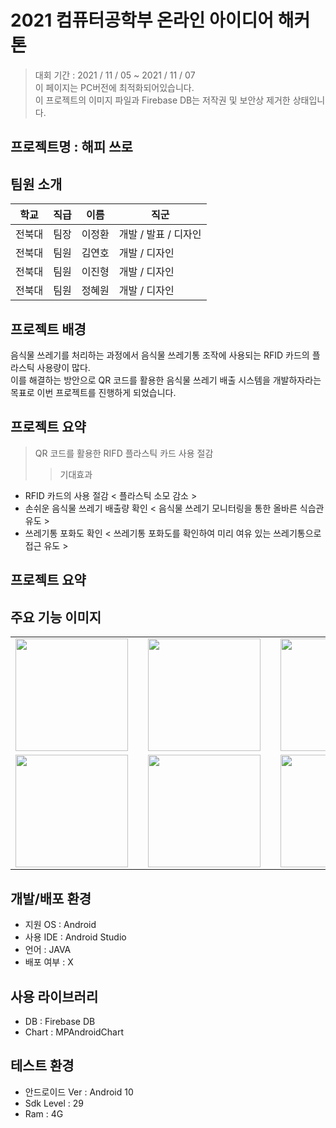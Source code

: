 # 2021 컴퓨터공학부 온라인 아이디어 해커톤
> 대회 기간 : 2021 / 11 / 05 ~ 2021 / 11 / 07<br>
> 이 페이지는 PC버전에 최적화되어있습니다.<br>
> 이 프로젝트의 이미지 파일과 Firebase DB는 저작권 및 보안상 제거한 상태입니다.<br>

## 프로젝트명 : 해피 쓰로

## 팀원 소개

|학교|직급|이름|직군|
|--|----------|------|---|
|전북대|팀장|이정환|개발 / 발표 / 디자인|
|전북대|팀원|김연호|개발 / 디자인|
|전북대|팀원|이진형|개발 / 디자인|
|전북대|팀원|정혜원|개발 / 디자인|

## 프로젝트 배경
음식물 쓰레기를 처리하는 과정에서 음식물 쓰레기통 조작에 사용되는 RFID 카드의 플라스틱 사용량이 많다.<br> 
이를 해결하는 방안으로 QR 코드를 활용한 음식물 쓰레기 배출 시스템을 개발하자라는 목표로 이번 프로젝트를 진행하게 되었습니다.

## 프로젝트 요약
> QR 코드를 활용한 RIFD 플라스틱 카드 사용 절감
>> 기대효과
- RFID 카드의 사용 절감 < 플라스틱 소모 감소 > <br>
- 손쉬운 음식물 쓰레기 배출량 확인 < 음식물 쓰레기 모니터링을 통한 올바른 식습관 유도 >
- 쓰레기통 포화도 확인 < 쓰레기통 포화도를 확인하여 미리 여유 있는 쓰레기통으로 접근 유도 ><br>
## 프로젝트 요약
 
## 주요 기능 이미지
 
 <table align="center">
<tr>
<td><img src = "https://user-images.githubusercontent.com/93726941/176470953-acb0b629-faf0-476e-bed5-1b6021da26c5.jpg" width = "180" hight = "250"/><td> 
<td><img src = "https://user-images.githubusercontent.com/93726941/176471557-de3811c9-f47b-4aaf-8662-3f447d39234e.jpg" width = "180" hight = "250"/><td>
<td><img src = "https://user-images.githubusercontent.com/93726941/176471529-3c62bb13-d285-4cfe-b726-a4ee59cc8f57.jpg" width = "180" hight = "250"/>
<tr>
<tr>
    <td><img src = "https://user-images.githubusercontent.com/93726941/176471824-f1ac62d1-291a-4ebc-8db7-ef711f45a269.jpg" width = "180" hight = "250"/><td>
    <td><img src = "https://user-images.githubusercontent.com/93726941/176471879-8a69045b-ae4c-459c-a767-17c16bd74fa0.jpg" width = "180" hight = "250"/><td>
    <td><img src = "https://user-images.githubusercontent.com/93726941/176471720-d5d878a2-dd0b-4c2a-be61-1df385e67f00.jpg" width = "180" hight = "250"/>
    
<tr>
</table>



## 개발/배포 환경
- 지원 OS : Android<br>
- 사용 IDE : Android Studio<br>
- 언어 : JAVA<br>
- 배포 여부 : X<br>

## 사용 라이브러리
- DB : Firebase DB<br>
- Chart : MPAndroidChart<br>

## 테스트 환경
- 안드로이드 Ver : Android 10<br>
- Sdk Level : 29<br>
- Ram : 4G<br>
